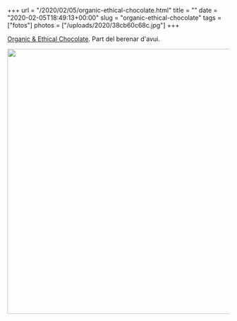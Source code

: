 +++
url = "/2020/02/05/organic-ethical-chocolate.html"
title = ""
date = "2020-02-05T18:49:13+00:00"
slug = "organic-ethical-chocolate"
tags = ["fotos"]
photos = ["/uploads/2020/38cb60c68c.jpg"]
+++

[Organic & Ethical Chocolate](https://seedandbean.co.uk/). Part del berenar d'avui.

<img src="/uploads/2020/38cb60c68c.jpg" width="600" height="600" alt="" />

